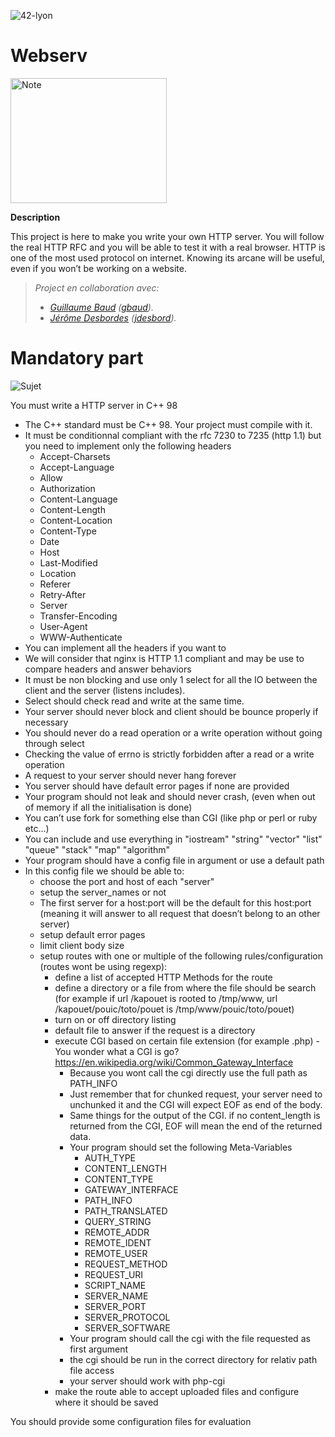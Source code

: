 ![42-lyon](https://user-images.githubusercontent.com/45235527/106354618-6ec65a00-62f3-11eb-8688-ba9e0f4e77de.jpg)

# Webserv

<img alt="Note" src="https://user-images.githubusercontent.com/45235527/96753610-698e7080-13d0-11eb-9461-d3351c9208d7.png" width="250" height="200" />

<strong>Description</strong>

This project is here to make you write your own HTTP server. You will
follow the real HTTP RFC and you will be able to test it with a real browser. HTTP is
one of the most used protocol on internet. Knowing its arcane will be useful, even if you
won’t be working on a website.

> *Project en collaboration avec:<br>*
> -	   *<a href="https://github.com/Kronx12">Guillaume Baud</a> (<a href="https://profile.intra.42.fr/users/gbaud">gbaud</a>).<br>*
> -	   *<a href="https://github.com/JDesbordes">Jérôme Desbordes</a> (<a href="https://profile.intra.42.fr/users/jdesbord">jdesbord</a>).<br>*

# Mandatory part

![Sujet](https://github.com/Kronx12/Webserv_2.0/succes.png)

You must write a HTTP server in C++ 98
- The C++ standard must be C++ 98. Your project must compile with it.
- It must be conditionnal compliant with the rfc 7230 to 7235 (http 1.1) but you need to implement only the following headers
    - Accept-Charsets
    - Accept-Language
    - Allow
    - Authorization
    - Content-Language
    - Content-Length
    - Content-Location
    - Content-Type
    - Date
    - Host
    - Last-Modified
    - Location
    - Referer
    - Retry-After
    - Server
    - Transfer-Encoding
    - User-Agent
    - WWW-Authenticate
- You can implement all the headers if you want to
- We will consider that nginx is HTTP 1.1 compliant and may be use to compare headers and answer behaviors
- It must be non blocking and use only 1 select for all the IO between the client and the server (listens includes).
- Select should check read and write at the same time.
- Your server should never block and client should be bounce properly if necessary
- You should never do a read operation or a write operation without going through select
- Checking the value of errno is strictly forbidden after a read or a write operation
- A request to your server should never hang forever
- You server should have default error pages if none are provided
- Your program should not leak and should never crash, (even when out of memory if all the initialisation is done)
- You can’t use fork for something else than CGI (like php or perl or ruby etc...)
- You can include and use everything in "iostream" "string" "vector" "list" "queue" "stack" "map" "algorithm"
- Your program should have a config file in argument or use a default path
- In this config file we should be able to:
    - choose the port and host of each "server"
    - setup the server_names or not
    - The first server for a host:port will be the default for this host:port (meaning it will answer to all request that doesn’t belong to an other server)
    - setup default error pages
    - limit client body size
    - setup routes with one or multiple of the following rules/configuration (routes wont be using regexp):
        - define a list of accepted HTTP Methods for the route
        - define a directory or a file from where the file should be search (for example if url /kapouet is rooted to /tmp/www, url /kapouet/pouic/toto/pouet is /tmp/www/pouic/toto/pouet)
        - turn on or off directory listing
        - default file to answer if the request is a directory
        - execute CGI based on certain file extension (for example .php)
            -You wonder what a CGI is go? https://en.wikipedia.org/wiki/Common_Gateway_Interface
            - Because you wont call the cgi directly use the full path as PATH_INFO
            - Just remember that for chunked request, your server need to unchunked it and the CGI will expect EOF as end of the body.
            - Same things for the output of the CGI. if no content_length is returned from the CGI, EOF will mean the end of the returned data.
            - Your program should set the following Meta-Variables
                - AUTH_TYPE
                - CONTENT_LENGTH
                - CONTENT_TYPE
                - GATEWAY_INTERFACE
                - PATH_INFO
                - PATH_TRANSLATED
                - QUERY_STRING
                - REMOTE_ADDR
                - REMOTE_IDENT
                - REMOTE_USER
                - REQUEST_METHOD
                - REQUEST_URI
                - SCRIPT_NAME
                - SERVER_NAME
                - SERVER_PORT
                - SERVER_PROTOCOL
                - SERVER_SOFTWARE
            - Your program should call the cgi with the file requested as first argument
            - the cgi should be run in the correct directory for relativ path file access
            - your server should work with php-cgi
        - make the route able to accept uploaded files and configure where it should be saved

You should provide some configuration files for evaluation
